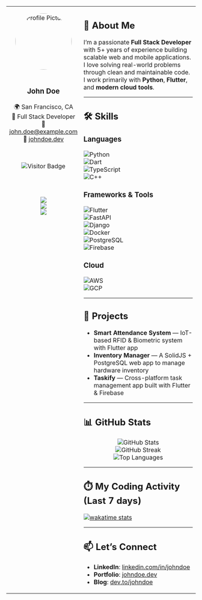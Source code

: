 <!-- GitHub Profile README - Sleek Two Column Layout (Ultimate Pro Version) -->

<div align="center">

<table>
<tr>
<td width="30%" valign="top" align="center">

<img src="https://via.placeholder.com/150" alt="Profile Picture" style="border-radius: 50%; width: 150px; height: 150px;"><br><br>

### **John Doe**

🌍 San Francisco, CA  
💼 Full Stack Developer  
📧 john.doe@example.com  
🔗 [johndoe.dev](https://johndoe.dev)

<br>

![Visitor Badge](https://komarev.com/ghpvc/?username=johndoe&label=Visitors&color=0e75b6&style=flat)

<br><br>

<a href="https://linkedin.com/in/johndoe">
<img src="https://img.shields.io/badge/LinkedIn-0A66C2?style=for-the-badge&logo=linkedin&logoColor=white"/></a><br>
<a href="https://johndoe.dev">
<img src="https://img.shields.io/badge/Portfolio-12100E?style=for-the-badge&logo=github&logoColor=white"/></a><br>
<a href="https://dev.to/johndoe">
<img src="https://img.shields.io/badge/Dev.to-0A0A0A?style=for-the-badge&logo=devdotto&logoColor=white"/></a>

</td>

<td width="70%" valign="top">

## 👋 About Me

I’m a passionate **Full Stack Developer** with 5+ years of experience building scalable web and mobile applications. I love solving real-world problems through clean and maintainable code.  
I work primarily with **Python**, **Flutter**, and **modern cloud tools**.

---

## 🛠️ Skills

### Languages  
![Python](https://img.shields.io/badge/Python-3776AB?style=for-the-badge&logo=python&logoColor=white)  
![Dart](https://img.shields.io/badge/Dart-0175C2?style=for-the-badge&logo=dart&logoColor=white)  
![TypeScript](https://img.shields.io/badge/TypeScript-007ACC?style=for-the-badge&logo=typescript&logoColor=white)  
![C++](https://img.shields.io/badge/C++-00599C?style=for-the-badge&logo=cplusplus&logoColor=white)

### Frameworks & Tools  
![Flutter](https://img.shields.io/badge/Flutter-02569B?style=for-the-badge&logo=flutter&logoColor=white)  
![FastAPI](https://img.shields.io/badge/FastAPI-009688?style=for-the-badge&logo=fastapi&logoColor=white)  
![Django](https://img.shields.io/badge/Django-092E20?style=for-the-badge&logo=django&logoColor=white)  
![Docker](https://img.shields.io/badge/Docker-2496ED?style=for-the-badge&logo=docker&logoColor=white)  
![PostgreSQL](https://img.shields.io/badge/PostgreSQL-336791?style=for-the-badge&logo=postgresql&logoColor=white)  
![Firebase](https://img.shields.io/badge/Firebase-FFCA28?style=for-the-badge&logo=firebase&logoColor=black)

### Cloud  
![AWS](https://img.shields.io/badge/AWS-232F3E?style=for-the-badge&logo=amazonaws&logoColor=white)  
![GCP](https://img.shields.io/badge/GCP-4285F4?style=for-the-badge&logo=googlecloud&logoColor=white)

---

## 🚀 Projects

- **Smart Attendance System** — IoT-based RFID & Biometric system with Flutter app  
- **Inventory Manager** — A SolidJS + PostgreSQL web app to manage hardware inventory  
- **Taskify** — Cross-platform task management app built with Flutter & Firebase

---

## 📊 GitHub Stats

<div align="center">

![GitHub Stats](https://github-readme-stats.vercel.app/api?username=johndoe&show_icons=true&theme=tokyonight&hide_border=true&count_private=true)  
![GitHub Streak](https://streak-stats.demolab.com?user=johndoe&theme=tokyonight&hide_border=true)  
![Top Languages](https://github-readme-stats.vercel.app/api/top-langs/?username=johndoe&layout=compact&theme=tokyonight&hide_border=true)

</div>

---

## ⏱️ My Coding Activity (Last 7 days)

<!-- Wakatime stats — replace with your username -->

[![wakatime stats](https://github-readme-stats.vercel.app/api/wakatime?username=johndoe&layout=compact&theme=tokyonight&hide_border=true)](https://wakatime.com/@johndoe)

---

## 📫 Let’s Connect

- **LinkedIn**: [linkedin.com/in/johndoe](https://linkedin.com/in/johndoe)  
- **Portfolio**: [johndoe.dev](https://johndoe.dev)  
- **Blog**: [dev.to/johndoe](https://dev.to/johndoe)

</td>
</tr>
</table>

</div>
